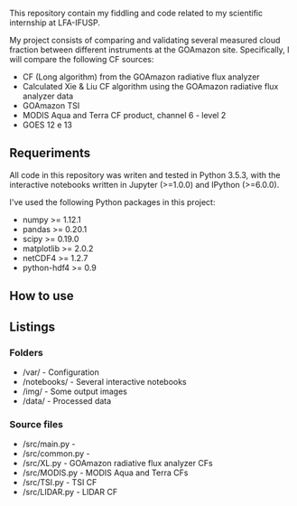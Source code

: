 This repository contain my fiddling and code related to my scientific internship at LFA-IFUSP.

My project consists of comparing and validating several measured cloud fraction between different instruments at the GOAmazon site. Specifically, I will compare the following CF sources:

* CF (Long algorithm) from the GOAmazon radiative flux analyzer
* Calculated Xie & Liu CF algorithm using the GOAmazon radiative flux analyzer data
* GOAmazon TSI
* MODIS Aqua and Terra CF product, channel 6 - level 2
* GOES 12 e 13

## Requeriments

All code in this repository was writen and tested in Python 3.5.3, with the interactive notebooks written in Jupyter (>=1.0.0) and IPython (>=6.0.0).

I've used the following Python packages in this project:

* numpy >= 1.12.1
* pandas >= 0.20.1
* scipy >= 0.19.0
* matplotlib >= 2.0.2
* netCDF4 >= 1.2.7
* python-hdf4 >= 0.9

## How to use




## Listings


### Folders

* /var/ - Configuration
* /notebooks/ - Several interactive notebooks
* /img/ - Some output images
* /data/ - Processed data

### Source files

* /src/main.py - 
* /src/common.py -
* /src/XL.py - GOAmazon radiative flux analyzer CFs
* /src/MODIS.py - MODIS Aqua and Terra CFs
* /src/TSI.py - TSI CF
* /src/LIDAR.py - LIDAR CF